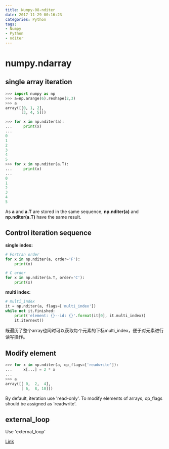 ```yaml
---
title: Numpy-08-nditer
date: 2017-11-29 00:16:23
categories: Python
tags:
- Numpy
- Python
- nditer
---
```


# numpy.ndarray

## single array iteration

```python
>>> import numpy as np
>>> a=np.arange(6).reshape(2,3)
>>> a
array([[0, 1, 2],
       [3, 4, 5]])

>>> for x in np.nditer(a):
...     print(x)
...
0
1
2
3
4
5
>>> for x in np.nditer(a.T):
...     print(x)
...
0
1
2
3
4
5
```

As **a** and **a.T** are stored in the same sequence, **np.nditer(a)** and **np.nditer(a.T)** have the same result.

## Control iteration sequence

**single index:**

```python
# Fortran order
for x in np.nditer(a, order='F'):
    print(x)

# C order
for x in np.nditer(a.T, order='C'):
    print(x)
```

**multi index:**

```python
# multi_index
it = np.nditer(a, flags=['multi_index'])
while not it.finished:
    print('element: {}--id: {}'.format(it[0], it.multi_index))
    it.iternext()
```

既遍历了整个array也同时可以获取每个元素的下标multi_index，便于对元素进行读写操作。

## Modify element

```python
>>> for x in np.nditer(a, op_flags=['readwrite']):
...     x[...] = 2 * x
...
>>> a
array([[ 0,  2,  4],
       [ 6,  8, 10]])
```

By default, iteration use 'read-only'. To modify elements of arrays, op_flags should be assigned as 'readwrite'.

## external_loop

Use 'external_loop'

[Link](http://blog.csdn.net/lanchunhui/article/details/55657135)

